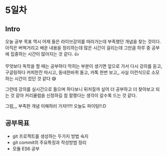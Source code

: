 # 5일차

## Intro

오늘 공부 목표 역시 어제 들은 라이브강의를 따라가는데 부족했던 개념을 찾는 것이다. 아직은 버벅거리고 배운 내용을 정리하는데 많은 시간이 걸리는데 그만큼 하루 중 공부에 집중하는 시간이 많아지는 것 같다. 👍 

무엇보다 독학을 할 때는 공부하다 막히는 부분이 생기면 앞으로 가서 다시 강의를 듣고, 구글링하다 커피한잔 마시고, 동네한바퀴 돌고, 카톡 한번 보고,, 사실 이런식으로 소모하는 시간이 컸던 것 같다 😅

그런데 강의를 실시간으로 들으며 하다보니 뒤처질까 싶어 더 공부하고 더 찾아보고 되는 것 같아 커리큘럼을 신청하길 참 잘했다는 생각이 갈수록 드는 것 같다.

그럼,,, 부족한 개념 이해하러 가자!!!!! 오늘도 파이팅!!:D

## 공부목표
- git 프로젝트를 생성하는 두가지 방법 숙지
- git commit의 주요특징과 작성방법 정리
- 모듈 ES6 공부
